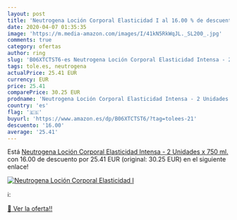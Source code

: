 ```yaml
---
layout: post
title: 'Neutrogena Loción Corporal Elasticidad I al 16.00 % de descuento'
date: 2020-04-07 01:35:35
image: 'https://m.media-amazon.com/images/I/41kN5RkWqJL._SL200_.jpg'
comments: true
category: ofertas
author: ring
slug: 'B06XTCTST6-es Neutrogena Loción Corporal Elasticidad Intensa - 2...'
tags: tole.es, neutrogena
actualPrice: 25.41 EUR
currency: EUR
price: 25.41
comparePrice: 30.25 EUR
prodname: 'Neutrogena Loción Corporal Elasticidad Intensa - 2 Unidades x 750 ml.'
country: 'es'
flag: '🇪🇸'
buyurl: 'https://www.amazon.es/dp/B06XTCTST6/?tag=tolees-21'
descuento: '16.00'
average: '25.41'
---
```


Está [Neutrogena Loción Corporal Elasticidad Intensa - 2 Unidades x 750 ml.](https://www.amazon.es/dp/B06XTCTST6/?tag=tolees-21) con 16.00 de descuento por 25.41 EUR (original: 30.25 EUR) en el siguiente enlace!

[![Neutrogena Loción Corporal Elasticidad I](https://m.media-amazon.com/images/I/41kN5RkWqJL._SL200_.jpg)](https://www.amazon.es/dp/B06XTCTST6/?tag=tolees-21)

ℹ️:


[🛒 Ver la oferta!!](https://www.amazon.es/dp/B06XTCTST6/?tag=tolees-21)
